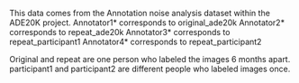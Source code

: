 This data comes from the Annotation noise analysis dataset within the ADE20K project.
Annotator1* corresponds to original_ade20k
Annotator2* corresponds to repeat_ade20k
Annotator3* corresponds to repeat_participant1
Annotator4* corresponds to repeat_participant2

Original and repeat are one person who labeled the images 6 months apart.
participant1 and participant2 are different people who labeled images once.
